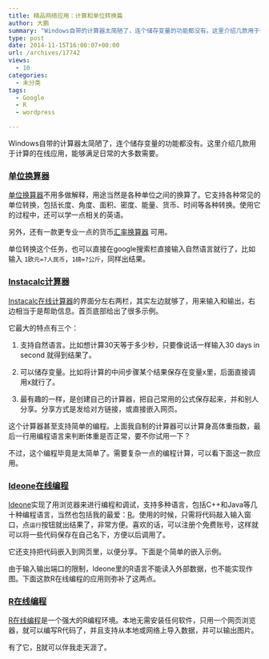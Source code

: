 ```yaml
---
title: 精品网络应用：计算和单位转换篇
author: 大鹏
summary: "Windows自带的计算器太简陋了，连个储存变量的功能都没有。这里介绍几款用于计算的在线应用，能够满足日常的大多数需要。"
type: post
date: 2014-11-15T16:00:07+00:00
url: /archives/17742
views:
  - 10
categories:
  - 未分类
tags:
  - Google
  - R
  - wordpress

---
```

Windows自带的计算器太简陋了，连个储存变量的功能都没有。这里介绍几款用于计算的在线应用，能够满足日常的大多数需要。

### [单位换算器][1]

[单位换算器][1]不用多做解释，用途当然是各种单位之间的换算了。它支持各种常见的单位转换，包括长度、角度、面积、密度、能量、货币、时间等各种转换。使用它的过程中，还可以学一点相关的英语。

另外，还有一款更专业一点的货币[汇率换算器][2] 可用。

单位转换这个任务，也可以直接在google搜索栏直接输入自然语言就行了，比如输入 `1欧元=?人民币`，`1磅=?公斤`，同样出结果。

### [Instacalc计算器][3]

[Instacalc在线计算器][3]的界面分左右两栏，其实左边就够了，用来输入和输出，右边相当于是帮助信息。首页底部给出了很多示例。

它最大的特点有三个：
  
1. 支持自然语言。比如想计算30天等于多少秒，只要像说话一样输入30 days in second 就得到结果了。
  
2. 可以储存变量。比如将计算的中间步骤某个结果保存在变量x里，后面直接调用x就行了。
  
3. 最有趣的一样，是创建自己的计算器，把自己常用的公式保存起来，并和别人分享。分享方式是发给对方链接，或直接嵌入网页。



这个计算器甚至支持简单的编程。上面我自制的计算器可以计算身高体重指数，最后一行用编程语言来判断体重是否正常，要不你试用一下？

不过，这个编程毕竟是太简单了。需要复杂一点的编程计算，可以看下面这一款应用。

### [Ideone在线编程][4]

[Ideone][4]实现了用浏览器来进行编程和调试，支持多种语言，包括C++和Java等几十种编程语言，当然也包括我的最爱：[R][5]。使用的时候，只需将代码敲入输入窗口，点`运行`按钮就出结果了，非常方便。喜欢的话，可以注册个免费账号，这样就可以将一些代码保存在自己名下，方便以后调用了。

它还支持把代码嵌入到网页里，以便分享。下面是个简单的嵌入示例。



由于输入输出端口的限制，Ideone里的R语言不能读入外部数据，也不能实现作图。下面这款R在线编程的应用则弥补了这两点。

### [R在线编程][6]

[R在线编程][6]是一个强大的R编程环境。本地无需安装任何软件，只用一个网页浏览器，就可以编写R代码了，并且支持从本地或网络上导入数据，并可以输出图片。

有了它，[R][5]就可以伴我走天涯了。

 [1]: http://www.digitaldutch.com/unitconverter
 [2]: http://www.oanda.com/lang/cns/currency/converter/
 [3]: http://instacalc.com/
 [4]: http://ideone.com/
 [5]: http://pzhao.org/r4dummies
 [6]: http://pbil.univ-lyon1.fr/Rweb/
